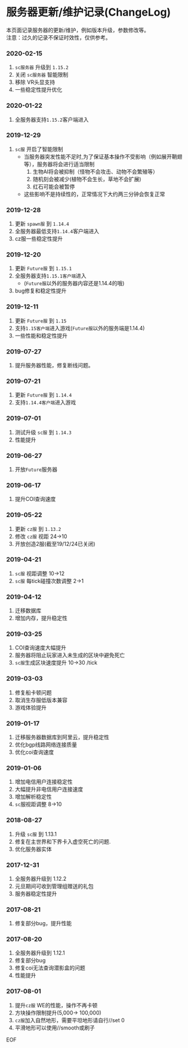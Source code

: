 # 服务器更新/维护记录(ChangeLog)

本页面记录服务器的更新/维护，例如版本升级，参数修改等。  
注意：过久的记录不保证时效性，仅供参考。


### 2020-02-15
1. ``sc服务器`` 升级到 ``1.15.2``
2. 关闭 ``sc服务器`` 智能限制
3. 移除 VR头显支持
3. 一些稳定性提升优化

### 2020-01-22
1. 全服务器支持``1.15.2``客户端进入

### 2019-12-29
1. ``sc服`` 开启了智能限制
    - 当服务器突发性能不足时,为了保证基本操作不受影响（例如展开鞘翅等），服务器将会进行适当限制  
        1. 生物AI将会被抑制（怪物不会攻击、动物不会繁殖等）
        2. 随机刻会被减少(植物不会生长，草地不会扩展)
        3. 红石可能会被暂停
    - 这些影响不是持续性的，正常情况下大约两三分钟会恢复正常
    
### 2019-12-28
1. 更新 ``spawn服`` 到 ``1.14.4``
2. 全服务器最低支持``1.14.4``客户端进入
3. cz服一些稳定性提升

### 2019-12-20
1. 更新 ``Future服`` 到 ``1.15.1``
2. 全服务器支持``1.15.1客户端``进入
    - (``Future服``以外的服务器内容还是1.14.4的哦)
3. bug修复和稳定性提升

### 2019-12-11
1. 更新 ``Future服`` 到 ``1.15``
2. 支持``1.15客户端``进入游戏(``Future服``以外的服务端是1.14.4)
3. 一些性能和稳定性提升

### 2019-07-27
1. 提升服务器性能，修复断线问题。

### 2019-07-21
1. 更新 ``Future服`` 到 ``1.14.4``
2. 支持``1.14.4客户端``进入游戏

### 2019-07-01
1. 测试升级 ``sc服`` 到 ``1.14.3``
2. 性能提升


### 2019-06-27
1. 开放``Future``服务器

### 2019-06-17
1. 提升COI查询速度

### 2019-05-22
1. 更新 ``cz服`` 到 ``1.13.2``
2. 修改 ``cz服`` 视距 24->10
3. 开放创造2服(截至19/12/24已关闭)


### 2019-04-21
1. ``sc服`` 视距调整 10->12
2. ``sc服`` 每tick碰撞次数调整 2->1

### 2019-04-12
1. 迁移数据库
2. 增加内存，提升稳定性

### 2019-03-25
1. COI查询速度大幅提升
2. 服务器将阻止玩家进入未生成的区块中避免死亡
3. ``sc服``生成区块速度提升 10->30 /tick

### 2019-03-03
1. 修复船卡顿问题
2. 取消生存服低版本兼容
3. 游戏体验提升

### 2019-01-17
1. 迁移服务器数据库到阿里云，提升稳定性
2. 优化bgp线路网络连接质量
3. 优化coi查询速度


### 2019-01-06
1. 增加电信用户连接稳定性
2. 大幅提升非电信用户连接速度
3. 增加解析稳定性
4. ``sc``服视距调整 8->10

### 2018-08-27
1. 升级 ``sc服`` 到 1.13.1
2. 修复在主世界和下界卡入虚空死亡的问题.
3. 优化服务器实体

### 2017-12-31
1. 全服务器升级到 1.12.2
2. 元旦期间可收到管理组赠送的礼包
3. 服务器稳定性提升

### 2017-08-21
1. 修复部分bug，提升性能


### 2017-08-20
1. 全服务器升级到 1.12.1
2. 修复部分bug
3. 修复coi无法查询潜影盒的问题
4. 性能提升

### 2017-08-01
1. 提升``cz服`` WE的性能，操作不再卡顿
2. 方块操作限制提升(5,000-> 100,000)
3. ``cz服``加入自然地形，需要平坦地形请自行//set 0
4. 平滑地形可以使用//smooth或刷子


EOF
















